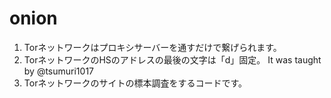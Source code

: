 # onion
1. Torネットワークはプロキシサーバーを通すだけで繋げられます。
2. TorネットワークのHSのアドレスの最後の文字は「d」固定。 It was taught by @tsumuri1017
3. Torネットワークのサイトの標本調査をするコードです。
